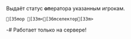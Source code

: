 Выдаёт статус **оп**ератора указанным игрокам.
```ansi
[35mop [33m<[36mселектор[33m>
```
-# Работает только на сервере!